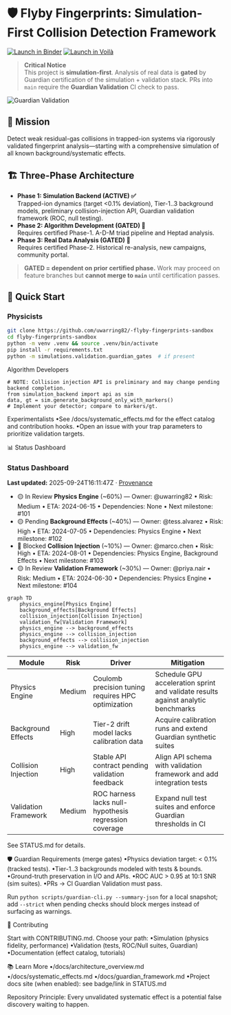 # 🛡️ Flyby Fingerprints: Simulation-First Collision Detection Framework

[![Launch in Binder](https://mybinder.org/badge_logo.svg)](https://mybinder.org/v2/gh/uwarring82/-flyby-fingerprints-sandbox/HEAD?labpath=notebooks%2FBackground_Model_Explorer.ipynb)
[![Launch in Voilà](https://img.shields.io/badge/voilà-dashboard-green)](https://mybinder.org/v2/gh/uwarring82/-flyby-fingerprints-sandbox/HEAD?urlpath=voila/render/notebooks/Background_Model_Explorer_APP.ipynb)

> **Critical Notice**  
> This project is **simulation-first**. Analysis of real data is **gated** by Guardian certification of the simulation + validation stack. PRs into `main` require the **Guardian Validation** CI check to pass.

![Guardian Validation](https://github.com/uwarring82/-flyby-fingerprints-sandbox/actions/workflows/guardian-validation.yml/badge.svg)

## 🎯 Mission
Detect weak residual-gas collisions in trapped-ion systems via rigorously validated fingerprint analysis—starting with a comprehensive simulation of all known background/systematic effects.

## 🏗️ Three-Phase Architecture

- **Phase 1: Simulation Backend (ACTIVE) ✅**  
  Trapped-ion dynamics (target <0.1% deviation), Tier-1..3 background models, preliminary collision-injection API, Guardian validation framework (ROC, null testing).
- **Phase 2: Algorithm Development (GATED) 🔗**  
  Requires certified Phase-1. A-D-M triad pipeline and Heptad analysis.
- **Phase 3: Real Data Analysis (GATED) 🔗**  
  Requires certified Phase-2. Historical re-analysis, new campaigns, community portal.

> **GATED = dependent on prior certified phase.** Work may proceed on feature branches but **cannot merge to `main`** until certification passes.

## 🚀 Quick Start

### Physicists
```bash
git clone https://github.com/uwarring82/-flyby-fingerprints-sandbox
cd flyby-fingerprints-sandbox
python -m venv .venv && source .venv/bin/activate
pip install -r requirements.txt
python -m simulations.validation.guardian_gates  # if present
```

Algorithm Developers

```
# NOTE: Collision injection API is preliminary and may change pending backend completion.
from simulation_backend import api as sim
data, gt = sim.generate_background_only_with_markers()
# Implement your detector; compare to markers/gt.
```

Experimentalists
•See /docs/systematic_effects.md for the effect catalog and contribution hooks.
•Open an issue with your trap parameters to prioritize validation targets.

📊 Status Dashboard

<!-- DASHBOARD:BEGIN -->
<!-- (autogenerated, do not edit) -->

### Status Dashboard
**Last updated:** 2025-09-24T16:11:47Z · [Provenance](https://github.com/uwarring82/-flyby-fingerprints-sandbox/actions/runs/17982729142)

- 🟡 In Review **Physics Engine** (~60%) — Owner: @uwarring82 • Risk: Medium • ETA: 2024-06-15 • Dependencies: None • Next milestone: #101
- 🟡 Pending **Background Effects** (~40%) — Owner: @tess.alvarez • Risk: High • ETA: 2024-07-05 • Dependencies: Physics Engine • Next milestone: #102
- 🔴 Blocked **Collision Injection** (~10%) — Owner: @marco.chen • Risk: High • ETA: 2024-08-01 • Dependencies: Physics Engine, Background Effects • Next milestone: #103
- 🟡 In Review **Validation Framework** (~30%) — Owner: @priya.nair • Risk: Medium • ETA: 2024-06-30 • Dependencies: Physics Engine • Next milestone: #104

```mermaid
graph TD
    physics_engine[Physics Engine]
    background_effects[Background Effects]
    collision_injection[Collision Injection]
    validation_fw[Validation Framework]
    physics_engine --> background_effects
    physics_engine --> collision_injection
    background_effects --> collision_injection
    physics_engine --> validation_fw
```

| Module | Risk | Driver | Mitigation |
| --- | --- | --- | --- |
| Physics Engine | Medium | Coulomb precision tuning requires HPC optimization | Schedule GPU acceleration sprint and validate results against analytic benchmarks |
| Background Effects | High | Tier-2 drift model lacks calibration data | Acquire calibration runs and extend Guardian synthetic suites |
| Collision Injection | High | Stable API contract pending validation feedback | Align API schema with validation framework and add integration tests |
| Validation Framework | Medium | ROC harness lacks null-hypothesis regression coverage | Expand null test suites and enforce Guardian thresholds in CI |
<!-- DASHBOARD:END -->

See STATUS.md for details.

🛡️ Guardian Requirements (merge gates)
•Physics deviation target: < 0.1% (tracked tests).
•Tier-1..3 backgrounds modeled with tests & bounds.
•Ground-truth preservation in I/O and APIs.
•ROC AUC > 0.95 at 10:1 SNR (sim suites).
•PRs → CI Guardian Validation must pass.

Run `python scripts/guardian-cli.py --summary-json` for a local snapshot; add
`--strict` when pending checks should block merges instead of surfacing as
warnings.

🤝 Contributing

Start with CONTRIBUTING.md. Choose your path:
•Simulation (physics fidelity, performance)
•Validation (tests, ROC/Null suites, Guardian)
•Documentation (effect catalog, tutorials)

📚 Learn More
•/docs/architecture_overview.md
•/docs/systematic_effects.md
•/docs/guardian_framework.md
•Project docs site (when enabled): see badge/link in STATUS.md

Repository Principle:
Every unvalidated systematic effect is a potential false discovery waiting to happen.
